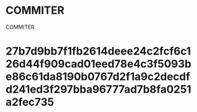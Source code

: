 # COMMITER
COMMITER






# 27b7d9bb7f1fb2614deee24c2fcf6c126d44f909cad01eed78e4c3f5093be86c61da8190b0767d2f1a9c2decdfd241ed3f297bba96777ad7b8fa0251a2fec735
